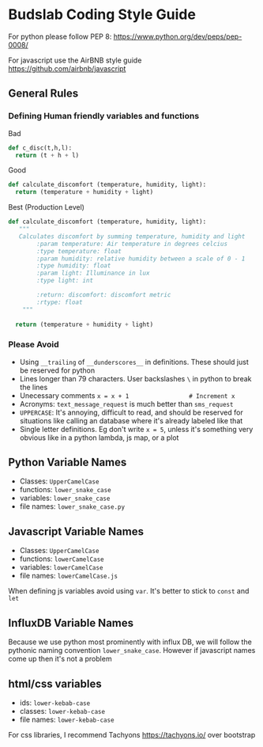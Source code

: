 # Budslab Coding Style Guide

For python please follow PEP 8: https://www.python.org/dev/peps/pep-0008/

For javascript use the AirBNB style guide https://github.com/airbnb/javascript

## General Rules

### Defining Human friendly variables and functions
Bad
```python
def c_disc(t,h,l):
  return (t + h + l)
```

Good
```python
def calculate_discomfort (temperature, humidity, light):
  return (temperature + humidity + light)
```

Best (Production Level)
```python
def calculate_discomfort (temperature, humidity, light):
   """
   Calculates discomfort by summing temperature, humidity and light
        :param temperature: Air temperature in degrees celcius
        :type temperature: float
        :param humidity: relative humidity between a scale of 0 - 1
        :type humidity: float
        :param light: Illuminance in lux
        :type light: int

        :return: discomfort: discomfort metric
        :rtype: float
    """
  
  return (temperature + humidity + light)
```

### Please Avoid

- Using `__trailing` of `__dunderscores__` in definitions. These should just be reserved for python
- Lines longer than 79 characters. User backslashes `\` in python to break the lines
- Unecessary comments `x = x + 1                 # Increment x`
- Acronyms: `text_message_request` is much better than `sms_request`
- `UPPERCASE`: It's annoying, difficult to read, and should be reserved for situations like calling an database where it's already labeled like that
- Single letter definitions. Eg don't write `x = 5`, unless it's something very obvious like in a python lambda, js map, or a plot

## Python Variable Names

- Classes: `UpperCamelCase`
- functions: `lower_snake_case`
- variables: `lower_snake_case`
- file names: `lower_snake_case.py`


## Javascript Variable Names

- Classes: `UpperCamelCase`
- functions: `lowerCamelCase`
- variables: `lowerCamelCase`
- file names: `lowerCamelCase.js`

When defining js variables avoid using `var`. It's better to stick to `const` and `let`

## InfluxDB Variable Names

Because we use python most prominently with influx DB, we will follow the pythonic naming convention `lower_snake_case`. However if javascript names come up then it's not a problem

## html/css variables

- ids: `lower-kebab-case`
- classes: `lower-kebab-case`
- file names: `lower-kebab-case`

For css libraries, I recommend Tachyons https://tachyons.io/ over bootstrap


